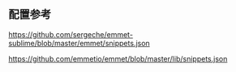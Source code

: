 ## 配置参考

https://github.com/sergeche/emmet-sublime/blob/master/emmet/snippets.json

https://github.com/emmetio/emmet/blob/master/lib/snippets.json

